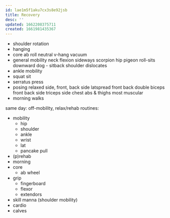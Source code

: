 ```yaml
---
id: lae1m5f1aku7cx3s8e92jsb
title: Recovery
desc: ''
updated: 1662208375711
created: 1661981435367
---
```



- shoulder rotation
- hanging
- core
  ab roll
  neutral v-hang
  vacuum
- general mobility
  neck flexion
  sideways scorpion
  hip pigeon roll-sits
  downward dog - sitback
  shoulder dislocates
- ankle mobility
- squat sit
- serratus press
- posing
  relaxed
    side, front, back side
  latspread
    front
    back
  double biceps
    front
    back
  side triceps
  side chest
  abs & thighs
  most muscular
- morning walks

same day: off-mobility, relax/rehab
routines:
  - mobility
    + hip
    + shoulder
    + ankle
    + wrist
    + lat
    + pancake pull
  - (p)rehab
  - morning
  - core
    + ab wheel
  - grip
    + fingerboard
    + flexor
    + extendors
  - skill
    manna (shoulder mobility)
  - cardio
  - calves
